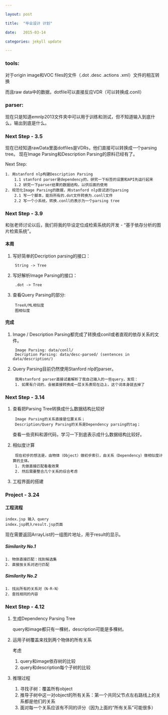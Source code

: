```yaml
---

layout: post

title:  "毕业设计 计划"

date:   2015-03-14

categories: jekyll update

---
```


### tools:

对于origin image和VOC files的文件（.dot .desc .actions .xml）文件的相互转换

而且raw data中的数据，dotfile可以直接反应VDR（可以转换成.conll）


### parser:

现在只是知道emnlp2013文件夹中可以用于训练和测试，但不知道输入到底什么，输出到底是什么。

### Next Step - 3.5

现在已经知道rawData里面dotfiles是VDRs，他们直接可以转换成一个parsing tree。
现在Image Parsing和Description Parsing的原料已经有了。

Next Step:
	
	1. 用stanford nlp构建Description Parsing
		1.1 stanford parser是dependency的，研究一下标签的设置和API先运行起来
		1.2 研究一下parser结果的数据结构，以供后面的使用
	2. 规范化Image Parsing的数据，用stanford nlp尝试进行parsing
		2.1 写一个脚本，能将所有的.dot文件转换为.conll文件
		2.2 写一个小系统，转换.conll的表示为一个parsing tree
		
### Next Step - 3.9

和张老师讨论以后，我们将我的毕设定位成检索系统的开发 - “基于依存分析的图片检索系统”。

#### 本周
1. 写好简单的Decription parsing的接口：

		String -> Tree
	
2. 写好解析Image Parsing的接口：

		.dot -> Tree

3. 查看Query Parsing的部分:

		TreeX/ML相似度
		图相似度
		
#### 完成
		
1. Image / Description Parsing都完成了转换成conll或者直观的依存关系的文件。

		Image Parsing: data/conll/
		Decription Parsing: data/desc-parsed/ (sentences in data/description/)
2. Query Parsing目前仍然使用Stanford nlp的parser。

		我用stanford parser直接试着解析了我自己输入的一些query，发现：
		1. 如果有介词的，会被直接转换成一层关系表现在边上，这个词本身就去掉了


### Next Step - 3.14

1. 查看把Parsing Tree转换成什么数据结构比较好
	
		Image Parsing的关系直接是位置关系；
		Description/Query Parsing的关系是Dependency parsing的tag；
		
	查看一些资料和源代码，学习一下到底表示成什么数据结构比较好。

2. 相似度计算

		现在初步的想法是，由物体（Object）做初步索引，由关系（Dependency）做相似度计算的主体。
		1. 先做直接匹配看看效果
		2. 然后需要整合几个关系的综合考虑
		
3. 工程界面的搭建


### Project - 3.24

#### 工程流程

	index.jsp 输入 query
	index.jsp转入result.jsp页面

现在需要返回ArrayList<String>的一组图片地址，用于result的显示。

##### Similarity No.1

	1. 物体直接匹配：找到候选集
	2. 直接按关系对进行匹配
	
##### Similarity No.2

	1. 找出所有的关系对（N-R-N）
	2. 查找相同的内容
	

### Next Step - 4.12

1. 生成Dependency Parsing Tree
	
	query和image都只有一棵树，description可能是多棵树。
	
2. 运用子树覆盖来找到两个物体的所有关系

	考虑
	1. query和image依存树的比较
	2. query和description每个子树的比较

3. 推理过程

	1. 寻找子树：覆盖所有object
	2. 推导子树中这一对object的所有关系：第一个共同父节点左右路线上的关系都是他们的关系
	3. 面对每一个关系应该有不同的评分（因为上面的“所有关系”可能很多）